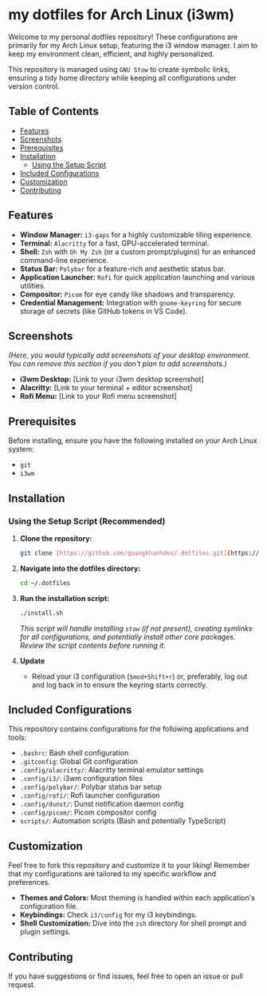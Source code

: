 # my dotfiles for Arch Linux (i3wm)

Welcome to my personal dotfiles repository! These configurations are primarily for my Arch Linux setup, featuring the i3 window manager. I aim to keep my environment clean, efficient, and highly personalized.

This repository is managed using `GNU Stow` to create symbolic links, ensuring a tidy home directory while keeping all configurations under version control.

## Table of Contents

* [Features](#features)
* [Screenshots](#screenshots)
* [Prerequisites](#prerequisites)
* [Installation](#installation)
    * [Using the Setup Script](#using-the-setup-script)
* [Included Configurations](#included-configurations)
* [Customization](#customization)
* [Contributing](#contributing)

## Features

* **Window Manager:** `i3-gaps` for a highly customizable tiling experience.
* **Terminal:** `Alacritty` for a fast, GPU-accelerated terminal.
* **Shell:** `Zsh` with `Oh My Zsh` (or a custom prompt/plugins) for an enhanced command-line experience.
* **Status Bar:** `Polybar` for a feature-rich and aesthetic status bar.
* **Application Launcher:** `Rofi` for quick application launching and various utilities.
* **Compositor:** `Picom` for eye candy like shadows and transparency.
* **Credential Management:** Integration with `gnome-keyring` for secure storage of secrets (like GitHub tokens in VS Code).

## Screenshots

*(Here, you would typically add screenshots of your desktop environment. You can remove this section if you don't plan to add screenshots.)*

* **i3wm Desktop:** [Link to your i3wm desktop screenshot]
* **Alacritty:** [Link to your terminal + editor screenshot]
* **Rofi Menu:** [Link to your Rofi menu screenshot]

## Prerequisites

Before installing, ensure you have the following installed on your Arch Linux system:

* `git`
* `i3wm`

## Installation

### Using the Setup Script (Recommended)

1.  **Clone the repository:**
    ```bash
    git clone [https://github.com/quangkhanhdev/.dotfiles.git](https://github.com/quangkhanhdev/.dotfiles.git) ~/.dotfiles
    ```

2.  **Navigate into the dotfiles directory:**
    ```bash
    cd ~/.dotfiles
    ```

3.  **Run the installation script:**
    ```bash
    ./install.sh
    ```
    *This script will handle installing `stow` (if not present), creating symlinks for all configurations, and potentially install other core packages. Review the script contents before running it.*

4.  **Update**
    * Reload your i3 configuration (`$mod+Shift+r`) or, preferably, log out and log back in to ensure the keyring starts correctly.

## Included Configurations

This repository contains configurations for the following applications and tools:

* `.bashrc`: Bash shell configuration
* `.gitconfig`: Global Git configuration
* `.config/alacritty/`: Alacritty terminal emulator settings
* `.config/i3/`: i3wm configuration files
* `.config/polybar/`: Polybar status bar setup
* `.config/rofi/`: Rofi launcher configuration
* `.config/dunst/`: Dunst notification daemon config
* `.config/picom/`: Picom compositor config
* `scripts/`: Automation scripts (Bash and potentially TypeScript)

## Customization

Feel free to fork this repository and customize it to your liking! Remember that my configurations are tailored to my specific workflow and preferences.

* **Themes and Colors:** Most theming is handled within each application's configuration file.
* **Keybindings:** Check `i3/config` for my i3 keybindings.
* **Shell Customization:** Dive into the `zsh` directory for shell prompt and plugin settings.

## Contributing

If you have suggestions or find issues, feel free to open an issue or pull request.